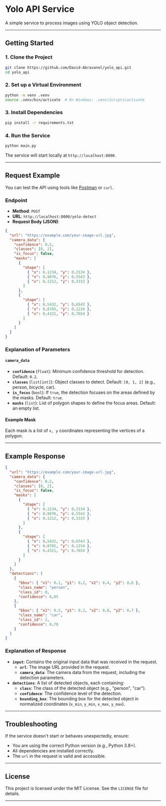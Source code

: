 # Yolo API Service

A simple service to process images using YOLO object detection.

---

## Getting Started

### 1. Clone the Project

```bash
git clone https://github.com/David-Abravanel/yolo_api.git
cd yolo_api
```

### 2. Set up a Virtual Environment

```bash
python -m venv .venv
source .venv/bin/activate  # On Windows: .venv\Scripts\activate
```

### 3. Install Dependencies

```bash
pip install -r requirements.txt
```

### 4. Run the Service

```bash
python main.py
```

The service will start locally at `http://localhost:8000`.

---

## Request Example

You can test the API using tools like [Postman](https://www.postman.com/) or `curl`.

### Endpoint

- **Method**: `POST`
- **URL**: `http://localhost:8000/yolo-detect`
- **Request Body (JSON)**:

```json
{
  "url": "https://example.com/your-image-url.jpg",
  "camera_data": {
    "confidence": 0.5,
    "classes": [0, 2],
    "is_focus": false,
    "masks": [
      {
        "shape": [
          { "x": 0.1234, "y": 0.2134 },
          { "x": 0.9876, "y": 0.5543 },
          { "x": 0.1212, "y": 0.3333 }
        ]
      },
      {
        "shape": [
          { "x": 0.5432, "y": 0.6543 },
          { "x": 0.8765, "y": 0.1234 },
          { "x": 0.4321, "y": 0.7654 }
        ]
      }
    ]
  }
}
```

### Explanation of Parameters

#### `camera_data`

- **`confidence`** (`float`): Minimum confidence threshold for detection. Default: `0.2`.
- **`classes`** (`list[int]`): Object classes to detect. Default: `[0, 1, 2]` (e.g., person, bicycle, car).
- **`is_focus`** (`bool`): If `true`, the detection focuses on the areas defined by the masks. Default: `true`.
- **`masks`** (`list`): List of polygon shapes to define the focus areas. Default: an empty list.

#### Example Mask

Each mask is a list of `x, y` coordinates representing the vertices of a polygon.

---

## Example Response

```json
{
  "url": "https://example.com/your-image-url.jpg",
  "camera_data": {
    "confidence": 0.5,
    "classes": [0, 2],
    "is_focus": false,
    "masks": [
      {
        "shape": [
          { "x": 0.1234, "y": 0.2134 },
          { "x": 0.9876, "y": 0.5543 },
          { "x": 0.1212, "y": 0.3333 }
        ]
      },
      {
        "shape": [
          { "x": 0.5432, "y": 0.6543 },
          { "x": 0.8765, "y": 0.1234 },
          { "x": 0.4321, "y": 0.7654 }
        ]
      }
    ]
  },
  "detections": [
    {
      "bbox": { "x1": 0.1, "y1": 0.2, "x2": 0.4, "y2": 0.6 },
      "class_name": "person",
      "class_id": 0,
      "confidence": 0.85
    },
    {
      "bbox": { "x1": 0.5, "y1": 0.3, "x2": 0.8, "y2": 0.7 },
      "class_name": "car",
      "class_id": 2,
      "confidence": 0.78
    }
  ]
}
```

### Explanation of Response

- **`input`**: Contains the original input data that was received in the request.
  - **`url`**: The image URL provided in the request.
  - **`camera_data`**: The camera data from the request, including the detection parameters.
- **`detections`**: A list of detected objects, each containing:
  - **`class`**: The class of the detected object (e.g., "person", "car").
  - **`confidence`**: The confidence level of the detection.
  - **`bounding_box`**: The bounding box for the detected object in normalized coordinates (`x_min`, `y_min`, `x_max`, `y_max`).

---

## Troubleshooting

If the service doesn't start or behaves unexpectedly, ensure:

- You are using the correct Python version (e.g., Python 3.8+).
- All dependencies are installed correctly.
- The `url` in the request is valid and accessible.

---

## License

This project is licensed under the MIT License. See the `LICENSE` file for details.

---
